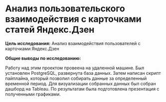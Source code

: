 # Анализ пользовательского взаимодействия с карточками статей Яндекс.Дзен

**Цель исследования:** Анализ взаимодействия пользователей с карточками Яндекс.Дзен

**Общие выводы по исследованию:**

Работу над этим проектом провеена на удаленной машине. Был установлен PostgreSQL, развернута база данных. Затем написан скрипт пайплайна, который позволил собирать данные за определенный временной период.
Для визуализации собранных данных был собран дашборд на Tableau.
По результатам была подготовлена презентация с полученными графиками.

